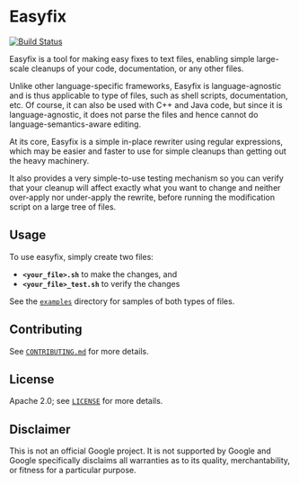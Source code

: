 # Easyfix

[![Build Status](https://travis-ci.org/mbrukman/easyfix.svg?branch=master)](https://travis-ci.org/mbrukman/easyfix)

Easyfix is a tool for making easy fixes to text files, enabling simple
large-scale cleanups of your code, documentation, or any other files.

Unlike other language-specific frameworks, Easyfix is language-agnostic and is
thus applicable to type of files, such as shell scripts, documentation, etc. Of
course, it can also be used with C++ and Java code, but since it is
language-agnostic, it does not parse the files and hence cannot do
language-semantics-aware editing.

At its core, Easyfix is a simple in-place rewriter using regular expressions,
which may be easier and faster to use for simple cleanups than getting out the
heavy machinery.

It also provides a very simple-to-use testing mechanism so you can verify that
your cleanup will affect exactly what you want to change and neither over-apply
nor under-apply the rewrite, before running the modification script on a large
tree of files.

## Usage

To use easyfix, simply create two files:

* **`<your_file>.sh`** to make the changes, and
* **`<your_file>_test.sh`** to verify the changes

See the [`examples`](examples) directory for samples of both types of files.

## Contributing

See [`CONTRIBUTING.md`](CONTRIBUTING.md) for more details.

## License

Apache 2.0; see [`LICENSE`](LICENSE) for more details.

## Disclaimer

This is not an official Google project. It is not supported by Google and Google
specifically disclaims all warranties as to its quality, merchantability, or
fitness for a particular purpose.
